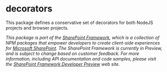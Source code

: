 # decorators

This package defines a conservative set of decorators for both NodeJS projects
and browser projects.

*This package is part of the [SharePoint Framework](https://github.com/SharePoint/sp-dev-docs/wiki),
which is a collection of NPM packages that empower developers to create client-side experiences
for [Microsoft SharePoint](https://products.office.com/en-us/sharepoint/collaboration).
The SharePoint Framework is currently in Preview, and is subject to change based on customer feedback.
For more information, including API documentation and code samples, please visit the
[SharePoint Framework Developer Preview](https://github.com/SharePoint/sp-dev-docs/wiki) web site.*
